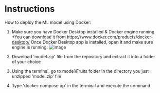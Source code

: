 # Instructions

How to deploy the ML model using Docker:

1. Make sure you have Docker Desktop installed & Docker engine running
+You can download it from https://www.docker.com/products/docker-desktop/ 
Once Docker Desktop app is installed, open it and make sure engine is running:
![image](https://user-images.githubusercontent.com/98345993/178155347-be1a82e5-6ab9-4e65-bc9b-d556f289a132.png)

3. Download 'model.zip' file from the repository and extract it into a folder of your choice
4. Using the terminal, go to model\Fruits folder in the directory you just unzipped 'model.zip' file
5. Type 'docker-compose up' in the terminal and execute the command
